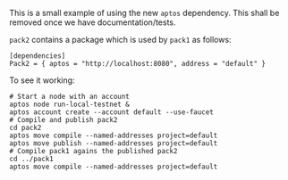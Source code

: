 This is a small example of using the new `aptos` dependency. This shall be removed once we have
documentation/tests.

`pack2` contains a package which is used by `pack1` as follows:

```
[dependencies]
Pack2 = { aptos = "http://localhost:8080", address = "default" }
```

To see it working:

```shell
# Start a node with an account
aptos node run-local-testnet &
aptos account create --account default --use-faucet 
# Compile and publish pack2
cd pack2
aptos move compile --named-addresses project=default     
aptos move publish --named-addresses project=default
# Compile pack1 agains the published pack2
cd ../pack1
aptos move compile --named-addresses project=default     
```

